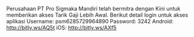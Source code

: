 Perusahaan PT Pro Sigmaka Mandiri telah bermitra dengan Kini untuk memberikan akses Tarik Gaji Lebih Awal. Berikut detail login untuk akses aplikasi
Username: psm6285729964890
Password: 3242
Android: http://bitly.ws/AQ5t
iOS: http://bitly.ws/AXf5
